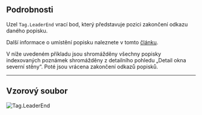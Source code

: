 ## Podrobnosti
Uzel `Tag.LeaderEnd` vrací bod, který představuje pozici zakončení odkazu daného popisku.

Další informace o umístění popisku naleznete v tomto [článku](https://help.autodesk.com/view/RVT/2025/CSY/?guid=GUID-555BB05A-3AFB-470D-BA3A-3A6C18ADD2A0).

V níže uvedeném příkladu jsou shromážděny všechny popisky indexovaných poznámek shromážděny z detailního pohledu „Detail okna severní stěny“. Poté jsou vrácena zakončení odkazů popisků.
___
## Vzorový soubor

![Tag.LeaderEnd](./Revit.Elements.Tag.LeaderEnd_img.jpg)
